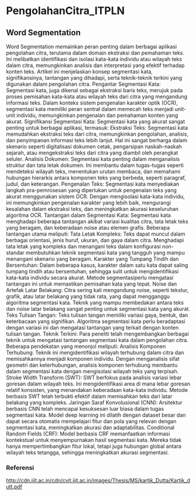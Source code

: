 # PengolahanCitra_ITPLN
## Word Segmentation 
Word Segmentation memainkan peran penting dalam berbagai aplikasi pengolahan citra, terutama dalam domain ekstraksi dan pemahaman teks. Ini melibatkan identifikasi dan isolasi kata-kata individu atau wilayah teks dalam citra, memungkinkan analisis dan interpretasi yang efektif terhadap konten teks. Artikel ini menjelaskan konsep segmentasi kata, signifikansinya, tantangan yang dihadapi, serta teknik-teknik terkini yang digunakan dalam pengolahan citra.
Pengantar Segmentasi Kata:
Segmentasi kata, juga dikenal sebagai ekstraksi baris teks, merujuk pada proses pemisahan kata-kata atau wilayah teks dari citra yang mengandung informasi teks. Dalam konteks sistem pengenalan karakter optik (OCR), segmentasi kata memiliki peran sentral dalam memecah teks menjadi unit-unit individu, memungkinkan pengenalan dan pemahaman konten yang akurat.
Signifikansi Segmentasi Kata:
Segmentasi kata yang akurat sangat penting untuk berbagai aplikasi, termasuk:
Ekstraksi Teks: Segmentasi kata memudahkan ekstraksi teks dari citra, memungkinkan pengolahan, analisis, dan penyimpanan informasi teks lebih lanjut. Hal ini sangat berharga dalam skenario seperti digitalisasi dokumen cetak, pengarsipan naskah-naskah sejarah, atau mengekstraksi teks dari citra yang diambil oleh perangkat seluler.
Analisis Dokumen: Segmentasi kata penting dalam menganalisis struktur dan tata letak dokumen. Ini membantu dalam tugas-tugas seperti mendeteksi wilayah teks, menentukan urutan membaca, dan memahami hubungan hierarkis antara komponen teks yang berbeda, seperti paragraf, judul, dan keterangan.
Pengenalan Teks: Segmentasi kata menyediakan langkah pra-pemrosesan yang diperlukan untuk pengenalan teks yang akurat menggunakan sistem OCR. Dengan mengisolasi kata-kata individu, ini memungkinkan pengenalan karakter yang lebih baik, mengurangi kesalahan dalam ekstraksi teks, dan meningkatkan akurasi keseluruhan algoritma OCR.
Tantangan dalam Segmentasi Kata:
Segmentasi kata menghadapi beberapa tantangan akibat variasi kualitas citra, tata letak teks yang beragam, dan keberadaan noise atau elemen grafis. Beberapa tantangan utama meliputi:
Tata Letak Kompleks: Teks dapat muncul dalam berbagai orientasi, jenis huruf, ukuran, dan gaya dalam citra. Menghadapi tata letak yang kompleks dan menangani teks dalam konfigurasi non-standar membutuhkan teknik segmentasi kata yang tangguh yang mampu menangani skenario yang beragam.
Karakter yang Tumpang Tindih dan Bersentuhan: Dalam beberapa kasus, karakter dalam satu kata dapat saling tumpang tindih atau bersentuhan, sehingga sulit untuk mengidentifikasi kata-kata individu secara akurat. Metode segmentasiperlu mengatasi tantangan ini untuk memastikan pemisahan kata yang tepat.
Noise dan Artefak Latar Belakang: Citra sering kali mengandung noise, seperti tekstur, grafik, atau latar belakang yang tidak rata, yang dapat mengganggu algoritma segmentasi kata. Teknik yang mampu membedakan antara teks dan noise latar belakang sangat penting untuk segmentasi kata yang akurat.
Teks Tulisan Tangan: Teks tulisan tangan memiliki variasi gaya, bentuk, dan keterbacaan yang signifikan. Algoritma segmentasi kata perlu beradaptasi dengan variasi ini dan mengatasi tantangan yang terkait dengan konten tulisan tangan.
Teknik Terkini:
Para peneliti telah mengembangkan berbagai teknik untuk mengatasi tantangan segmentasi kata dalam pengolahan citra. Beberapa pendekatan yang menonjol meliputi:
Analisis Komponen Terhubung: Teknik ini mengidentifikasi wilayah terhubung dalam citra dan memisahkannya menjadi komponen individu. Dengan menganalisis sifat geometri dan keterhubungan, analisis komponen terhubung membantu dalam segmentasi kata dengan mengisolasi wilayah teks yang terpisah.
Stroke Width Transform (SWT): SWT berfokus pada analisis variasi lebar goresan dalam wilayah teks. Ini mengidentifikasi area di mana lebar goresan relatif konsisten, yang menandakan keberadaan kata-kata individu. Metode berbasis SWT telah terbukti efektif dalam memisahkan teks dari latar belakang yang kompleks.
Jaringan Saraf Konvolusional (CNN): Arsitektur berbasis CNN telah mencapai kesuksesan luar biasa dalam tugas segmentasi kata. Model deep learning ini dilatih dengan dataset besar dan dapat secara otomatis mempelajari fitur dan pola yang relevan dengan segmentasi kata, meningkatkan akurasi dan adaptabilitas.
Conditional Random Fields (CRF): Model berbasis CRF memanfaatkan informasi kontekstual untuk menyempurnakan hasil segmentasi kata. Mereka tidak hanya mempertimbangkan fitur lokal, tetapi juga hubungan global antara wilayah teks tetangga, sehingga meningkatkan akurasi segmentasi.

### Referensi
http://cdn.iiit.ac.in/cdn/cvit.iiit.ac.in/images/Thesis/MS/kartik_Dutta/Kartik_dutt.pdf
